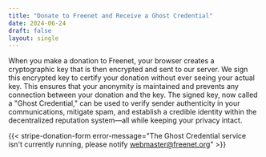 ```yaml
---
title: "Donate to Freenet and Receive a Ghost Credential"
date: 2024-06-24
draft: false
layout: single
---
```


When you make a donation to Freenet, your browser creates a cryptographic key that is then encrypted and sent to our
server. We sign this encrypted key to certify your donation without ever seeing your actual key. This ensures that
your anonymity is maintained and prevents any connection between your donation and the key. The signed key, now
called a "Ghost Credential," can be used to verify sender authenticity in your communications, mitigate spam, and
establish a credible identity within the decentralized reputation system—all while keeping your privacy intact.

{{< stripe-donation-form error-message="The Ghost Credential service isn't currently running, please notify webmaster@freenet.org" >}}

